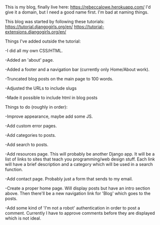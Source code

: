 This is my blog, finally live here: https://rebeccalowe.herokuapp.com/
I'd give it a domain, but I need a good name first. I'm bad at naming things.

This blog was started by following these tutorials:
https://tutorial.djangogirls.org/en/
https://tutorial-extensions.djangogirls.org/en/

Things I've added outside the tutorial:

-I did all my own CSS/HTML.

-Added an 'about' page.

-Added a footer and a navigation bar (currently only Home/About work).

-Truncated blog posts on the main page to 100 words.

-Adjusted the URLs to include slugs

-Made it possible to include html in blog posts

Things to do (roughly in order):

-Improve appearance, maybe add some JS.

-Add custom error pages.

-Add categories to posts.

-Add search to posts.

-Add resources page. This will probably be another Django app. It will be a list of links to sites that teach you programming/web design stuff.
    Each link will have a brief description and a category which will be used in a search function.

-Add contact page. Probably just a form that sends to my email.

-Create a proper home page. Will display posts but have an intro section above. Then there'll be a new navigation link for 'Blog' which goes to the posts.

-Add some kind of 'I'm not a robot' authentication in order to post a comment. Currently I have to approve comments before they are displayed which is not ideal.